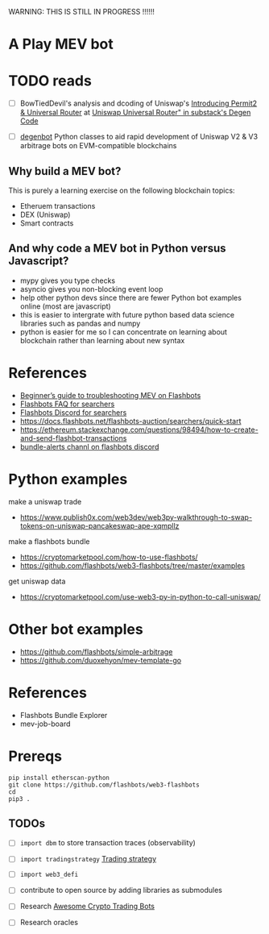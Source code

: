WARNING: THIS IS STILL IN PROGRESS !!!!!!

# A Play MEV bot


# TODO reads

- [ ] BowTiedDevil's analysis and dcoding of  Uniswap's [Introducing Permit2 & Universal Router](https://uniswap.org/blog/permit2-and-universal-router) at [Uniswap Universal Router" in substack's Degen Code](https://degencode.substack.com/p/uniswap-universal-router?utm_source=substack&publication_id=607913&post_id=106704127&utm_medium=email&triggerSave=true)
- [ ] [degenbot](https://degencode.substack.com/p/uniswap-universal-router?utm_source=substack&publication_id=607913&post_id=106704127&utm_medium=email&triggerSave=true)
  Python classes to aid rapid development of Uniswap V2 & V3 arbitrage bots on
  EVM-compatible blockchains


## Why build a MEV bot?

This is purely a learning exercise on the following blockchain topics:

- Etheruem transactions
- DEX (Uniswap)
- Smart contracts

## And why code a MEV bot in Python versus Javascript?

- mypy gives you type checks
- asyncio gives you non-blocking event loop
- help other python devs since there are fewer Python bot examples online (most are javascript)
- this is easier to intergrate with future python based data science libraries such as pandas and numpy
- python is easier for me so I can concentrate on learning about blockchain rather than learning about new syntax 


# References

- [Beginner’s guide to troubleshooting MEV on Flashbots](https://fifikobayashi.medium.com/beginners-guide-to-troubleshooting-mev-on-flashbots-aee175048858)
- [Flashbots FAQ for searchers](https://collective.flashbots.net/c/searchers/12)
- [Flashbots Discord for searchers](https://discord.com/channels/755466764501909692/795777653197635596)
- https://docs.flashbots.net/flashbots-auction/searchers/quick-start
- https://ethereum.stackexchange.com/questions/98494/how-to-create-and-send-flashbot-transactions
- [bundle-alerts channl on flashbots discord](https://discord.com/channels/755466764501909692/802054563439444010)


# Python examples

make a uniswap trade

- https://www.publish0x.com/web3dev/web3py-walkthrough-to-swap-tokens-on-uniswap-pancakeswap-ape-xqmpllz

make a flashbots bundle

- https://cryptomarketpool.com/how-to-use-flashbots/
- https://github.com/flashbots/web3-flashbots/tree/master/examples

get uniswap data

- https://cryptomarketpool.com/use-web3-py-in-python-to-call-uniswap/

# Other bot examples

- https://github.com/flashbots/simple-arbitrage
- https://github.com/duoxehyon/mev-template-go

# References

- Flashbots Bundle Explorer
- mev-job-board


# Prereqs

```
pip install etherscan-python
git clone https://github.com/flashbots/web3-flashbots 
cd 
pip3 .
```

## TODOs

- [ ] `import dbm` to store transaction traces (observability)
- [ ] `import tradingstrategy` [Trading strategy](https://github.com/tradingstrategy-ai/trading-strategy)
- [ ] `import web3_defi`
- [ ] contribute to open source by adding libraries as submodules
- [ ] Research [Awesome Crypto Trading Bots](https://github.com/botcrypto-io/awesome-crypto-trading-bots)
- [ ] Research oracles 


